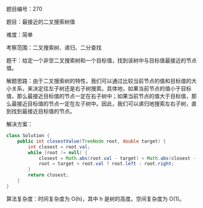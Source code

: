 题目编号：270

题目：最接近的二叉搜索树值

难度：简单

考察范围：二叉搜索树、递归、二分查找

题干：给定一个非空二叉搜索树和一个目标值，找到该树中与目标值最接近的节点值。

解题思路：由于二叉搜索树的特性，我们可以通过比较当前节点的值和目标值的大小关系，来决定往左子树还是右子树搜索。具体地，如果当前节点的值小于目标值，那么最接近目标值的节点一定在右子树中；如果当前节点的值大于目标值，那么最接近目标值的节点一定在左子树中。因此，我们可以递归地搜索左右子树，直到找到最接近目标值的节点。

解决方案：

```java
class Solution {
    public int closestValue(TreeNode root, double target) {
        int closest = root.val;
        while (root != null) {
            closest = Math.abs(root.val - target) < Math.abs(closest - target) ? root.val : closest;
            root = target < root.val ? root.left : root.right;
        }
        return closest;
    }
}
```

算法复杂度：时间复杂度为 O(h)，其中 h 是树的高度。空间复杂度为 O(1)。